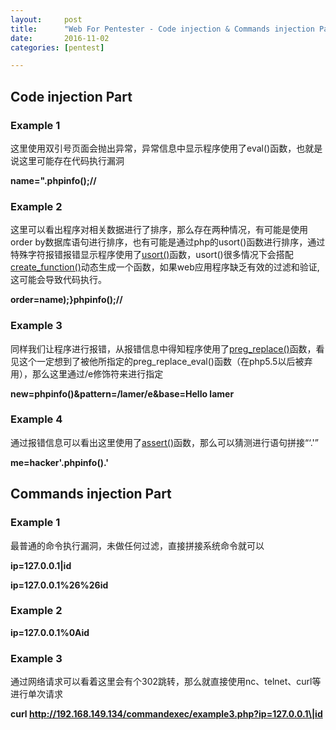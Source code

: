 ```yaml
---
layout:     post
title:      "Web For Pentester - Code injection & Commands injection Part Tips"
date:       2016-11-02
categories: [pentest]

---
```




## Code injection Part 

### Example 1

这里使用双引号页面会抛出异常，异常信息中显示程序使用了eval()函数，也就是说这里可能存在代码执行漏洞

**name=".phpinfo();//**

### Example 2

这里可以看出程序对相关数据进行了排序，那么存在两种情况，有可能是使用order by数据库语句进行排序，也有可能是通过php的usort()函数进行排序，通过特殊字符报错报错显示程序使用了[usort()](http://php.net/manual/zh/function.usort.php)函数，usort()很多情况下会搭配[create_function()](http://php.net/manual/zh/function.create-function.php)动态生成一个函数，如果web应用程序缺乏有效的过滤和验证,这可能会导致代码执行。

**order=name);}phpinfo();//**

### Example 3

同样我们让程序进行报错，从报错信息中得知程序使用了[preg_replace()](http://php.net/manual/zh/function.preg-replace.php)函数，看见这个一定想到了被他所指定的preg_replace_eval()函数（在php5.5以后被弃用），那么这里通过/e修饰符来进行指定

**new=phpinfo()&pattern=/lamer/e&base=Hello lamer**

### Example 4

通过报错信息可以看出这里使用了[assert()](http://php.net/manual/zh/function.assert.php)函数，那么可以猜测进行语句拼接“‘.'”

**me=hacker'.phpinfo().'**

## Commands injection Part

### Example 1

最普通的命令执行漏洞，未做任何过滤，直接拼接系统命令就可以

**ip=127.0.0.1\|id**

**ip=127.0.0.1%26%26id**

### Example 2

**ip=127.0.0.1%0Aid**

### Example 3

通过网络请求可以看着这里会有个302跳转，那么就直接使用nc、telnet、curl等进行单次请求

**curl http://192.168.149.134/commandexec/example3.php?ip=127.0.0.1\|id**